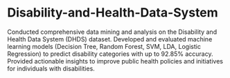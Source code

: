 # Disability-and-Health-Data-System
Conducted comprehensive data mining and analysis on the Disability and Health Data System (DHDS) dataset.
Developed and evaluated machine learning models (Decision Tree, Random Forest, SVM, LDA, Logistic Regression) to predict disability categories with up to 92.85% accuracy.
Provided actionable insights to improve public health policies and initiatives for individuals with disabilities.

